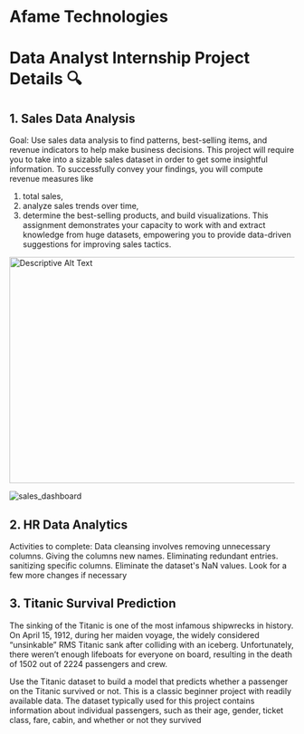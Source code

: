 # Afame Technologies 
# Data Analyst Internship Project Details 🔍

## 1. Sales Data Analysis 
Goal:
Use sales data analysis to find patterns, best-selling items, and revenue indicators to help make business decisions.
This project will require you to take into a sizable sales dataset in order to get some insightful information. To successfully convey your findings, you will compute revenue measures like
1. total sales,
2. analyze sales trends over time,
3. determine the best-selling products, and build visualizations.
This assignment demonstrates your capacity to work with and extract knowledge from huge datasets,
empowering you to provide data-driven suggestions for improving sales tactics.

<img src="https://github.com/user-attachments/assets/567cbaf2-612b-4233-a96b-f8ac70e4d0c1" width="600" height="400" alt="Descriptive Alt Text">

![sales_dashboard](https://github.com/user-attachments/assets/9d8d25a7-9e91-4c18-b9cc-2d4f49b006ee)

## 2. HR Data Analytics 
Activities to complete:
Data cleansing involves removing unnecessary columns.
Giving the columns new names.
Eliminating redundant entries.
sanitizing specific columns.
Eliminate the dataset's NaN values.
Look for a few more changes if necessary

## 3. Titanic Survival Prediction
The sinking of the Titanic is one of the most infamous shipwrecks in history.
On April 15, 1912, during her maiden voyage, the widely considered “unsinkable” RMS Titanic sank
after colliding with an iceberg. Unfortunately, there weren’t enough lifeboats for everyone on board,
resulting in the death of 1502 out of 2224 passengers and crew.

Use the Titanic dataset to build a model that predicts whether a passenger on the Titanic survived or
not. This is a classic beginner project with readily available data.
The dataset typically used for this project contains information about individual passengers, such as
their age, gender, ticket class, fare, cabin, and whether or not they survived


